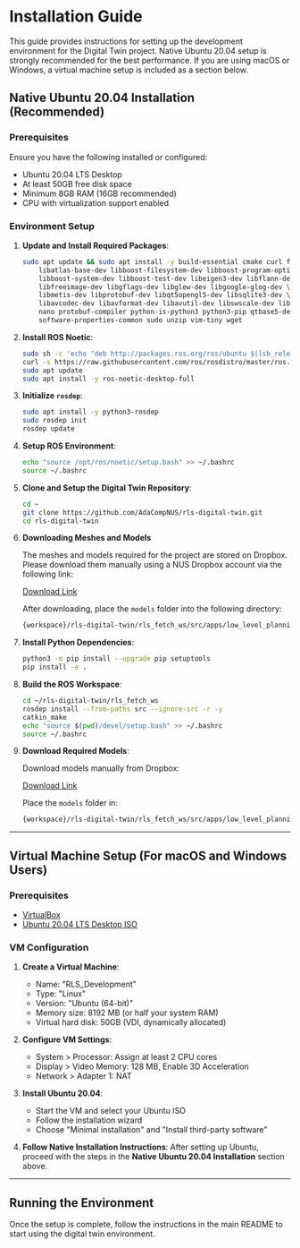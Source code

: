 # Installation Guide

This guide provides instructions for setting up the development environment for the Digital Twin project. Native Ubuntu 20.04 setup is strongly recommended for the best performance. If you are using macOS or Windows, a virtual machine setup is included as a section below.

## Native Ubuntu 20.04 Installation (Recommended)

### Prerequisites

Ensure you have the following installed or configured:

- Ubuntu 20.04 LTS Desktop
- At least 50GB free disk space
- Minimum 8GB RAM (16GB recommended)
- CPU with virtualization support enabled

### Environment Setup

1. **Update and Install Required Packages**:

   ```bash
   sudo apt update && sudo apt install -y build-essential cmake curl ffmpeg git gnupg2 \
       libatlas-base-dev libboost-filesystem-dev libboost-program-options-dev \
       libboost-system-dev libboost-test-dev libeigen3-dev libflann-dev \
       libfreeimage-dev libgflags-dev libglew-dev libgoogle-glog-dev \
       libmetis-dev libprotobuf-dev libqt5opengl5-dev libsqlite3-dev \
       libavcodec-dev libavformat-dev libavutil-dev libswscale-dev libgtk-3-dev \
       nano protobuf-compiler python-is-python3 python3-pip qtbase5-dev \
       software-properties-common sudo unzip vim-tiny wget
   ```

2. **Install ROS Noetic**:

   ```bash
   sudo sh -c 'echo "deb http://packages.ros.org/ros/ubuntu $(lsb_release -sc) main" > /etc/apt/sources.list.d/ros-latest.list'
   curl -s https://raw.githubusercontent.com/ros/rosdistro/master/ros.asc | sudo apt-key add -
   sudo apt update
   sudo apt install -y ros-noetic-desktop-full
   ```

3. **Initialize `rosdep`**:

   ```bash
   sudo apt install -y python3-rosdep
   sudo rosdep init
   rosdep update
   ```

4. **Setup ROS Environment**:

   ```bash
   echo "source /opt/ros/noetic/setup.bash" >> ~/.bashrc
   source ~/.bashrc
   ```

5. **Clone and Setup the Digital Twin Repository**:

   ```bash
   cd ~
   git clone https://github.com/AdaCompNUS/rls-digital-twin.git
   cd rls-digital-twin
   ```

6. **Downloading Meshes and Models**

   The meshes and models required for the project are stored on Dropbox. Please download them manually using a NUS Dropbox account via the following link:

   [Download Link](https://www.dropbox.com/scl/fo/t07x7b0d9kts21gyi2d8y/AA9Aq2I6uk70rfKt75SZD1M?rlkey=bphh5xz01je5tdcokymkq33k8&st=xxydhhtu&dl=0)

   After downloading, place the `models` folder into the following directory:

   ```bash
   {workspace}/rls-digital-twin/rls_fetch_ws/src/apps/low_level_planning
   ```

7. **Install Python Dependencies**:

   ```bash
   python3 -m pip install --upgrade pip setuptools
   pip install -e .
   ```

8. **Build the ROS Workspace**:

   ```bash
   cd ~/rls-digital-twin/rls_fetch_ws
   rosdep install --from-paths src --ignore-src -r -y
   catkin_make
   echo "source $(pwd)/devel/setup.bash" >> ~/.bashrc
   source ~/.bashrc
   ```

9. **Download Required Models**:

   Download models manually from Dropbox:

   [Download Link](https://www.dropbox.com/scl/fo/t07x7b0d9kts21gyi2d8y/AA9Aq2I6uk70rfKt75SZD1M?rlkey=bphh5xz01je5tdcokymkq33k8&st=xxydhhtu&dl=0)

   Place the `models` folder in:

   ```bash
   {workspace}/rls-digital-twin/rls_fetch_ws/src/apps/low_level_planning
   ```

---

## Virtual Machine Setup (For macOS and Windows Users)

### Prerequisites

- [VirtualBox](https://www.virtualbox.org/wiki/Downloads)
- [Ubuntu 20.04 LTS Desktop ISO](https://releases.ubuntu.com/20.04/)

### VM Configuration

1. **Create a Virtual Machine**:
   - Name: "RLS_Development"
   - Type: "Linux"
   - Version: "Ubuntu (64-bit)"
   - Memory size: 8192 MB (or half your system RAM)
   - Virtual hard disk: 50GB (VDI, dynamically allocated)

2. **Configure VM Settings**:
   - System > Processor: Assign at least 2 CPU cores
   - Display > Video Memory: 128 MB, Enable 3D Acceleration
   - Network > Adapter 1: NAT

3. **Install Ubuntu 20.04**:
   - Start the VM and select your Ubuntu ISO
   - Follow the installation wizard
   - Choose "Minimal installation" and "Install third-party software"

4. **Follow Native Installation Instructions**:
   After setting up Ubuntu, proceed with the steps in the **Native Ubuntu 20.04 Installation** section above.

---

## Running the Environment

Once the setup is complete, follow the instructions in the main README to start using the digital twin environment.
